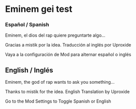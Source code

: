 # Eminem gei test


### Español / Spanish
Eminem, el dios del rap quiere preguntarte algo...

Gracias a mistik por la idea.
Traducción al inglés por Uproxide

Vaya a la configuración de Mod para alternar español o inglés

## English / Inglés
Eminem, the god of rap wants to ask you something...

Thanks to mistik for the idea.
English Translation by Uproxide

Go to the Mod Settings to Toggle Spanish or English